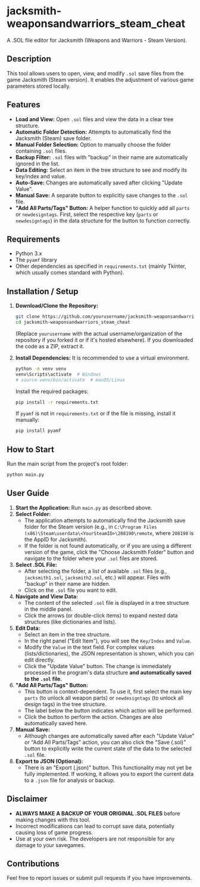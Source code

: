 # jacksmith-weaponsandwarriors_steam_cheat

A .SOL file editor for Jacksmith (Weapons and Warriors - Steam Version).

## Description

This tool allows users to open, view, and modify `.sol` save files from the game Jacksmith (Steam version). It enables the adjustment of various game parameters stored locally.

## Features

*   **Load and View:** Open `.sol` files and view the data in a clear tree structure.
*   **Automatic Folder Detection:** Attempts to automatically find the Jacksmith (Steam) save folder.
*   **Manual Folder Selection:** Option to manually choose the folder containing `.sol` files.
*   **Backup Filter:** `.sol` files with "backup" in their name are automatically ignored in the list.
*   **Data Editing:** Select an item in the tree structure to see and modify its key/index and value.
*   **Auto-Save:** Changes are automatically saved after clicking "Update Value".
*   **Manual Save:** A separate button to explicitly save changes to the `.sol` file.
*   **"Add All Parts/Tags" Button:** A helper function to quickly add all `parts` or `newdesigntags`. First, select the respective key (`parts` or `newdesigntags`) in the data structure for the button to function correctly.

## Requirements

*   Python 3.x
*   The `pyamf` library
*   Other dependencies as specified in `requirements.txt` (mainly Tkinter, which usually comes standard with Python).

## Installation / Setup

1.  **Download/Clone the Repository:**
    ```bash
    git clone https://github.com/yourusername/jacksmith-weaponsandwarriors_steam_cheat.git
    cd jacksmith-weaponsandwarriors_steam_cheat
    ```
    (Replace `yourusername` with the actual username/organization of the repository if you forked it or if it's hosted elsewhere). If you downloaded the code as a ZIP, extract it.

2.  **Install Dependencies:**
    It is recommended to use a virtual environment.
    ```bash
    python -m venv venv
    venv\Scripts\activate  # Windows
    # source venv/bin/activate  # macOS/Linux
    ```
    Install the required packages:
    ```bash
    pip install -r requirements.txt
    ```
    If `pyamf` is not in `requirements.txt` or if the file is missing, install it manually:
    ```bash
    pip install pyamf
    ```

## How to Start

Run the main script from the project's root folder:

```bash
python main.py
```

## User Guide

1.  **Start the Application:** Run `main.py` as described above.
2.  **Select Folder:**
    *   The application attempts to automatically find the Jacksmith save folder for the Steam version (e.g., in `C:\Program Files (x86)\Steam\userdata\<YourSteamID>\208190\remote`, where `208190` is the AppID for Jacksmith).
    *   If the folder is not found automatically, or if you are using a different version of the game, click the "Choose Jacksmith Folder" button and navigate to the folder where your `.sol` files are stored.
3.  **Select .SOL File:**
    *   After selecting the folder, a list of available `.sol` files (e.g., `jacksmith1.sol`, `jacksmith2.sol`, etc.) will appear. Files with "backup" in their name are hidden.
    *   Click on the `.sol` file you want to edit.
4.  **Navigate and View Data:**
    *   The content of the selected `.sol` file is displayed in a tree structure in the middle panel.
    *   Click the arrows (or double-click items) to expand nested data structures (like dictionaries and lists).
5.  **Edit Data:**
    *   Select an item in the tree structure.
    *   In the right panel ("Edit Item"), you will see the `Key/Index` and `Value`.
    *   Modify the `Value` in the text field. For complex values (lists/dictionaries), the JSON representation is shown, which you can edit directly.
    *   Click the "Update Value" button. The change is immediately processed in the program's data structure **and automatically saved to the `.sol` file.**
6.  **"Add All Parts/Tags" Button:**
    *   This button is context-dependent. To use it, first select the main key `parts` (to unlock all weapon parts) or `newdesigntags` (to unlock all design tags) in the tree structure.
    *   The label below the button indicates which action will be performed.
    *   Click the button to perform the action. Changes are also automatically saved here.
7.  **Manual Save:**
    *   Although changes are automatically saved after each "Update Value" or "Add All Parts/Tags" action, you can also click the "Save (.sol)" button to explicitly write the current state of the data to the selected `.sol` file.
8.  **Export to JSON (Optional):**
    *   There is an "Export (.json)" button. This functionality may not yet be fully implemented. If working, it allows you to export the current data to a `.json` file for analysis or backup.

## Disclaimer

*   **ALWAYS MAKE A BACKUP OF YOUR ORIGINAL .SOL FILES** before making changes with this tool.
*   Incorrect modifications can lead to corrupt save data, potentially causing loss of game progress.
*   Use at your own risk. The developers are not responsible for any damage to your savegames.

## Contributions

Feel free to report issues or submit pull requests if you have improvements.
